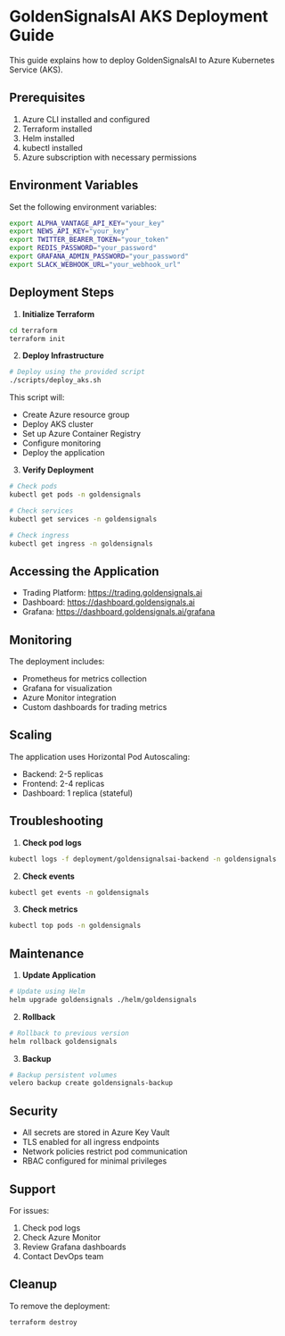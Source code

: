 # GoldenSignalsAI AKS Deployment Guide

This guide explains how to deploy GoldenSignalsAI to Azure Kubernetes Service (AKS).

## Prerequisites

1. Azure CLI installed and configured
2. Terraform installed
3. Helm installed
4. kubectl installed
5. Azure subscription with necessary permissions

## Environment Variables

Set the following environment variables:

```bash
export ALPHA_VANTAGE_API_KEY="your_key"
export NEWS_API_KEY="your_key"
export TWITTER_BEARER_TOKEN="your_token"
export REDIS_PASSWORD="your_password"
export GRAFANA_ADMIN_PASSWORD="your_password"
export SLACK_WEBHOOK_URL="your_webhook_url"
```

## Deployment Steps

1. **Initialize Terraform**

```bash
cd terraform
terraform init
```

2. **Deploy Infrastructure**

```bash
# Deploy using the provided script
./scripts/deploy_aks.sh
```

This script will:
- Create Azure resource group
- Deploy AKS cluster
- Set up Azure Container Registry
- Configure monitoring
- Deploy the application

3. **Verify Deployment**

```bash
# Check pods
kubectl get pods -n goldensignals

# Check services
kubectl get services -n goldensignals

# Check ingress
kubectl get ingress -n goldensignals
```

## Accessing the Application

- Trading Platform: https://trading.goldensignals.ai
- Dashboard: https://dashboard.goldensignals.ai
- Grafana: https://dashboard.goldensignals.ai/grafana

## Monitoring

The deployment includes:
- Prometheus for metrics collection
- Grafana for visualization
- Azure Monitor integration
- Custom dashboards for trading metrics

## Scaling

The application uses Horizontal Pod Autoscaling:
- Backend: 2-5 replicas
- Frontend: 2-4 replicas
- Dashboard: 1 replica (stateful)

## Troubleshooting

1. **Check pod logs**
```bash
kubectl logs -f deployment/goldensignalsai-backend -n goldensignals
```

2. **Check events**
```bash
kubectl get events -n goldensignals
```

3. **Check metrics**
```bash
kubectl top pods -n goldensignals
```

## Maintenance

1. **Update Application**
```bash
# Update using Helm
helm upgrade goldensignals ./helm/goldensignals
```

2. **Rollback**
```bash
# Rollback to previous version
helm rollback goldensignals
```

3. **Backup**
```bash
# Backup persistent volumes
velero backup create goldensignals-backup
```

## Security

- All secrets are stored in Azure Key Vault
- TLS enabled for all ingress endpoints
- Network policies restrict pod communication
- RBAC configured for minimal privileges

## Support

For issues:
1. Check pod logs
2. Check Azure Monitor
3. Review Grafana dashboards
4. Contact DevOps team

## Cleanup

To remove the deployment:
```bash
terraform destroy
``` 